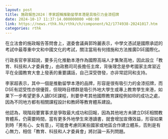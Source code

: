 ```yaml
---
layout: post
title: 施政報告2024｜李家超稱推動留學本港是具吸引力金漆招牌
date: 2024-10-17 11:37:14.000000000 +08:00
link: https://news.rthk.hk/rthk/ch/component/k2/1774938-20241017.htm
categories: rthk
---
```


在立法會的施政報告答問會上，選委會議員郭玲麗表示，中學文憑試是國際承認的考試中最尊重中文和中國文化的考試，關注當局有何措施和方法推廣DSE國際化。

行政長官李家超說，要多元化推動本港作為國際高端人才集聚高地，因此設立「教育、科技和人才委員會」，由政務司司長擔任主席，背後理念是參考國家主席習近平在全國教育大會上發表的重要講話，自己深受啓發，亦非常認同和支持。

李家超表示，其中一個是推動留學本港的品牌，形容是很有吸引力的金漆招牌，而DSE有認受性亦很優質，但現時目標群是吸引外地大學生或專上教育學生來港，如果下一步希望更多人讀DSE課程，則要參考其他國際教育課程例如IB的成功之處，因為不同地方都有相關課程設計和教師等教育體系建設。

他認為，現階段要實事求是爭取最大成功和回報，因為其他地方未建立DSE相關教育體系，仍需要時間，當有更多外地學生來港讀書，就會增加宣傳效益，形容如果到時「男有心、女有意」，可能會考慮同某些國家或地區合作建立體系，否則是有心無力，相信「教育、科技和人才委員會」將討論一系列問題。
